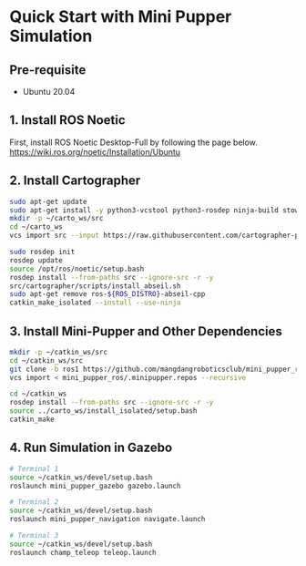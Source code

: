 # Quick Start with Mini Pupper Simulation

## Pre-requisite 

- Ubuntu 20.04

## 1. Install ROS Noetic 

First, install ROS Noetic Desktop-Full by following the page below.
https://wiki.ros.org/noetic/Installation/Ubuntu


## 2. Install Cartographer

```sh
sudo apt-get update
sudo apt-get install -y python3-vcstool python3-rosdep ninja-build stow
mkdir -p ~/carto_ws/src
cd ~/carto_ws
vcs import src --input https://raw.githubusercontent.com/cartographer-project/cartographer_ros/master/cartographer_ros.rosinstall
```

```sh
sudo rosdep init
rosdep update
source /opt/ros/noetic/setup.bash
rosdep install --from-paths src --ignore-src -r -y
src/cartographer/scripts/install_abseil.sh
sudo apt-get remove ros-${ROS_DISTRO}-abseil-cpp
catkin_make_isolated --install --use-ninja
```

## 3. Install Mini-Pupper and Other Dependencies

```sh
mkdir -p ~/catkin_ws/src
cd ~/catkin_ws/src
git clone -b ros1 https://github.com/mangdangroboticsclub/mini_pupper_ros.git
vcs import < mini_pupper_ros/.minipupper.repos --recursive
```

```sh
cd ~/catkin_ws
rosdep install --from-paths src --ignore-src -r -y
source ../carto_ws/install_isolated/setup.bash
catkin_make
```

## 4. Run Simulation in Gazebo 


```sh
# Terminal 1
source ~/catkin_ws/devel/setup.bash
roslaunch mini_pupper_gazebo gazebo.launch
```

```sh
# Terminal 2
source ~/catkin_ws/devel/setup.bash
roslaunch mini_pupper_navigation navigate.launch
```

```sh
# Terminal 3
source ~/catkin_ws/devel/setup.bash
roslaunch champ_teleop teleop.launch
```



